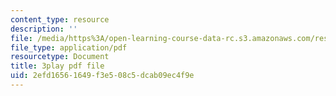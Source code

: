 ```yaml
---
content_type: resource
description: ''
file: /media/https%3A/open-learning-course-data-rc.s3.amazonaws.com/res-6-006-video-demonstrations-in-lasers-and-optics-spring-2008/2efd16561649f3e508c5dcab09ec4f9e_sUVXHfUVsY.pdf
file_type: application/pdf
resourcetype: Document
title: 3play pdf file
uid: 2efd1656-1649-f3e5-08c5-dcab09ec4f9e
---
```

